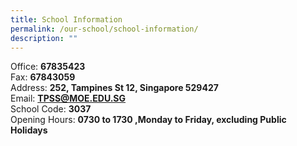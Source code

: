 ```yaml
---
title: School Information
permalink: /our-school/school-information/
description: ""
---
```

Office: **67835423** <br>
Fax: **67843059** <br>
Address: **252, Tampines St 12, Singapore 529427** <br>
Email: [**TPSS@MOE.EDU.SG**](mailto:TPSS@MOE.EDU.SG) <br>
School Code: **3037** <br>
Opening Hours: **0730 to 1730 ,Monday to Friday, excluding Public Holidays**